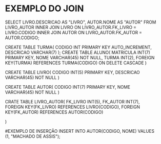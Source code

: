 # EXEMPLO DO JOIN
SELECT LIVRO.DESCRICAO AS "LIVRO",
       AUTOR.NOME AS "AUTOR"
FROM LIVRO_AUTOR
INNER JOIN LIVRO ON LIVRO_AUTOR.FK_LIVRO = LIVRO.CODIGO
INNER JOIN AUTOR ON LIVRO_AUTOR.FK_AUTOR = AUTOR.CODIGO;


CREATE TABLE TURMA(
CODIGO INT PRIMARY KEY AUTO_INCREMENT,
DESCRICAO VARCHAR(7)
);
CREATE TABLE ALUNO(
MATRICULA INT(7) PRIMARY KEY,
NOME VARCHAR(45) NOT NULL,
TURMA INT(2),
FOREIGN KEY(TURMA) REFERENCES TURMA(CODIGO) 
ON DELETE CASCADE
)

CREATE TABLE LIVRO(
CODIGO INT(5) PRIMARY KEY,
DESCRICAO VARCHAR(45) NOT NULL
)

CREATE TABLE AUTOR(
CODIGO INT(7) PRIMARY KEY,
NOME VARCHAR(45) NOT NULL
)

CRATE TABLE LIVRO_AUTOR(
FK_LIVRO INT(5),
FK_AUTOR INT(7),
FOREIGN KEY(FK_LIVRO) REFERENCES LIVRO(CODIGO),
FOREIGN KEY(FK_AUTOR) REFERENCES AUTOR(CODIGO)

)


#EXEMPLO DE INSERÇÃO
INSERT INTO AUTOR(CODIGO, NOME) VALUES (1, "MACHADO DE ASSIS");
